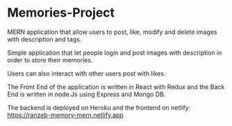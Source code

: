 # Memories-Project
MERN application that allow users to post, like, modify and delete images with description and tags.


Simple application that let people login and post images with description in order to store their memories. 

Users can also interact with other users post with likes.

The Front End of the application is written in React with Redux and the Back End is written in node.Js using Express and Mongo DB.

The backend is deployed on Heroku and the frontend on netlify: https://ranzeb-memory-mern.netlify.app

